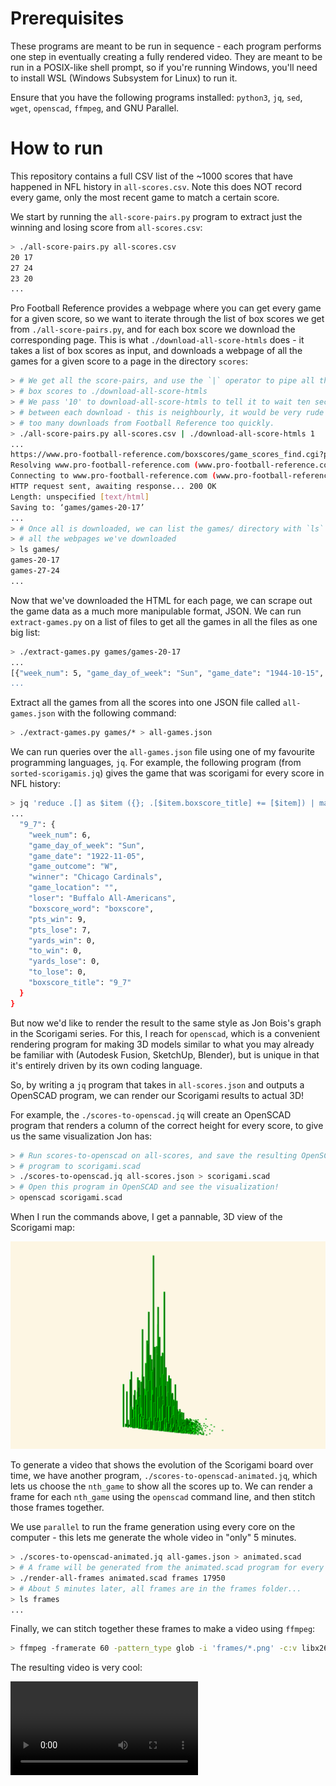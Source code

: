 # Prerequisites

These programs are meant to be run in sequence - each program performs one step
in eventually creating a fully rendered video. They are meant to be run in a
POSIX-like shell prompt, so if you're running Windows, you'll need to install
WSL (Windows Subsystem for Linux) to run it.

Ensure that you have the following programs installed: `python3`, `jq`, `sed`,
`wget`, `openscad`, `ffmpeg`, and GNU Parallel.

# How to run

This repository contains a full CSV list of the ~1000 scores that have happened
in NFL history in `all-scores.csv`. Note this does NOT record every game, only
the most recent game to match a certain score.

We start by running the `all-score-pairs.py` program to extract just the winning
and losing score from `all-scores.csv`:

```bash
> ./all-score-pairs.py all-scores.csv
20 17
27 24
23 20
...
```

Pro Football Reference provides a webpage where you can get every game for a
given score, so we want to iterate through the list of box scores we get from
`./all-score-pairs.py`, and for each box score we download the corresponding
page. This is what `./download-all-score-htmls` does - it takes a list of box
scores as input, and downloads a webpage of all the games for a given score to a
page in the directory `scores`:

```bash
> # We get all the score-pairs, and use the `|` operator to pipe all those
> # box scores to ./download-all-score-htmls
> # We pass '10' to download-all-score-htmls to tell it to wait ten seconds
> # between each download - this is neighbourly, it would be very rude to make
> # too many downloads from Football Reference too quickly.
> ./all-score-pairs.py all-scores.csv | ./download-all-score-htmls 1
...
https://www.pro-football-reference.com/boxscores/game_scores_find.cgi?pts_win=20&pts_lose=17
Resolving www.pro-football-reference.com (www.pro-football-reference.com)... 104.18.13.41, 104.18.12.41, 2606:4700::6812:d29, ...
Connecting to www.pro-football-reference.com (www.pro-football-reference.com)|104.18.13.41|:443... connected.
HTTP request sent, awaiting response... 200 OK
Length: unspecified [text/html]
Saving to: ‘games/games-20-17’
...
> # Once all is downloaded, we can list the games/ directory with `ls` to see
> # all the webpages we've downloaded
> ls games/
games-20-17
games-27-24
...
```

Now that we've downloaded the HTML for each page, we can scrape out the game
data as a much more manipulable format, JSON. We can run `extract-games.py` on a
list of files to get all the games in all the files as one big list:

```bash
> ./extract-games.py games/games-20-17 
...
[{"week_num": 5, "game_day_of_week": "Sun", "game_date": "1944-10-15", "game_outcome": "W", "winner": "Cleveland Rams", "game_location": "@", "loser": "Detroit Lions", "boxscore_word": "boxscore", "pts_win": 20, "pts_lose": 17, "yards_win": 177, "to_win": 3, "yards_lose": 236, "to_lose": 6, "boxscore_titl
...
```

Extract all the games from all the scores into one JSON file called
`all-games.json` with the following command:

```bash
> ./extract-games.py games/* > all-games.json
```

We can run queries over the `all-games.json` file using one of my favourite
programming languages, `jq`. For example, the following program (from
`sorted-scorigamis.jq`) gives the game that was scorigami for every score in NFL
history:

```bash
> jq 'reduce .[] as $item ({}; .[$item.boxscore_title] += [$item]) | map_values(min_by(.game_date))' all-games.json
...
  "9_7": {
    "week_num": 6,
    "game_day_of_week": "Sun",
    "game_date": "1922-11-05",
    "game_outcome": "W",
    "winner": "Chicago Cardinals",
    "game_location": "",
    "loser": "Buffalo All-Americans",
    "boxscore_word": "boxscore",
    "pts_win": 9,
    "pts_lose": 7,
    "yards_win": 0,
    "to_win": 0,
    "yards_lose": 0,
    "to_lose": 0,
    "boxscore_title": "9_7"
  }
}
```

But now we'd like to render the result to the same style as Jon Bois's graph in
the Scorigami series. For this, I reach for `openscad`, which is a convenient
rendering program for making 3D models similar to what you may already be
familiar with (Autodesk Fusion, SketchUp, Blender), but is unique in that it's
entirely driven by its own coding language.

So, by writing a `jq` program that takes in `all-scores.json` and outputs a
OpenSCAD program, we can render our Scorigami results to actual 3D!

For example, the `./scores-to-openscad.jq` will create an OpenSCAD program that
renders a column of the correct height for every score, to give us the same
visualization Jon has:

```bash
> # Run scores-to-openscad on all-scores, and save the resulting OpenSCAD
> # program to scorigami.scad
> ./scores-to-openscad.jq all-scores.json > scorigami.scad
> # Open this program in OpenSCAD and see the visualization!
> openscad scorigami.scad
```

When I run the commands above, I get a pannable, 3D view of the Scorigami map:

![Screenshot of the Scorigami map as rendered by OpenSCAD](docs/scorigami.png)

To generate a video that shows the evolution of the Scorigami board over time,
we have another program, `./scores-to-openscad-animated.jq`, which lets us
choose the `nth_game` to show all the scores up to. We can render a frame for
each `nth_game` using the `openscad` command line, and then stitch those frames
together.

We use `parallel` to run the frame generation using every core on the computer -
this lets me generate the whole video in "only" 5 minutes.

```bash
> ./scores-to-openscad-animated.jq all-games.json > animated.scad
> # A frame will be generated from the animated.scad program for every game in NFL history
> ./render-all-frames animated.scad frames 17950
> # About 5 minutes later, all frames are in the frames folder...
> ls frames
...
```

Finally, we can stitch together these frames to make a video using `ffmpeg`:

```bash
> ffmpeg -framerate 60 -pattern_type glob -i 'frames/*.png' -c:v libx264 -pix_fmt yuv420p video.mp4
```

The resulting video is very cool:

![A video of the scorigami board over time with the z-axis representing how many games have been played in a given score](docs/animated.mp4)
